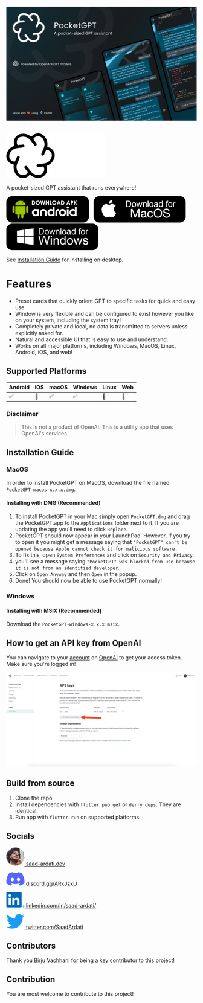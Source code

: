 ![Banner](.github/assets/banner.png)

<br/>
<img alt="Logo" width="128px" src=".github/assets/app_logo_dark.svg#gh-light-mode-only" />
<img alt="Logo" width="128px" src=".github/assets/app_logo_light.svg#gh-dark-mode-only" />
<br/>

A pocket-sized GPT assistant that runs everywhere!

<a href="https://github.com/BirjuVachhani/target_mate/releases/download/0.4.0/TargetMate-android-0.4.0.apk"><img src=".github/assets/android.png" height="70px" /></a>
&nbsp; <a href="https://github.com/BirjuVachhani/target_mate/releases/download/0.4.0/TargetMate-macos-0.4.0.dmg"><img src=".github/assets/macos.png" height="70px" /></a>
&nbsp;
<a href="https://github.com/BirjuVachhani/target_mate/releases/download/0.4.0/TargetMate-windows-0.4.0.msix"><img src=".github/assets/windows.png" height="70px" /></a>

See [Installation Guide](#installation-guide) for installing on desktop.

# Features

- Preset cards that quickly orient GPT to specific tasks for quick and easy use.
- Window is very flexible and can be configured to exist however you like on your system, including the system tray!
- Completely private and local, no data is transmitted to servers unless explicitly asked for.
- Natural and accessible UI that is easy to use and understand.
- Works on all major platforms, including Windows, MacOS, Linux, Android, iOS, and web!

## Supported Platforms

| Android | iOS | macOS | Windows | Linux | Web |
|---------|-----|-------|---------|-------|-----|
| ✅       | 🚧  | ✅     | ✅       | 🚧    | 🚧  |

### Disclaimer

> This is not a product of OpenAI. This is a utility app that uses OpenAI's services.

## Installation Guide

### MacOS

In order to install PocketGPT on MacOS, download the file named `PocketGPT-macos-x.x.x.dmg`.

#### Installing with DMG (Recommended)

1. To install PocketGPT in your Mac simply open `PocketGPT.dmg` and drag the PocketGPT.app to the `Applications` folder
   next to it. If you are updating the app you'll need to click `Replace`.
2. PocketGPT should now appear in your LaunchPad. However, if you try to open it you might get a message saying
   that `"PocketGPT" can't be opened because Apple cannot check it for malicious software.`
3. To fix this, open `System Preferences` and click on `Security and Privacy`.
4. you'll see a message saying `"PocketGPT" was blocked from use because it is not from an identified developer`.
5. Click on `Open Anyway` and then `Open` in the popup.
6. Done! You should now be able to use PocketGPT normally!

### Windows

#### Installing with MSIX (Recommended)

Download the `PocketGPT-windows-x.x.x.msix`.

## How to get an API key from OpenAI

You can navigate to your [account](https://platform.openai.com/account/api-keys) on [OpenAI][openai] to get your access
token. Make sure you're logged in!

![api_key](.github/assets/api_key.png)

## Build from source

1. Clone the repo
2. Install dependencies with `flutter pub get` or `derry deps`. They are identical.
3. Run app with `flutter run` on supported platforms.

## Socials

<a href="https://saad-ardati.dev" ><img alt="Website" width="48px" src=".github/assets/profile.png" />  [saad-ardati.dev](https://saad-ardati.dev) </a>

<a href="https://discord.gg/ARxJzxU" ><img alt="Discord" width="48" src=".github/assets/discord_256x.png" />  [discord.gg/ARxJzxU](https://discord.gg/ARxJzxU) </a>

<a href="https://www.linkedin.com/in/saad-ardati/" ><img alt="LinkedIn" width="48px" src=".github/assets/linked_in_256x.png" /> [linkedin.com/in/saad-ardati/](https://www.linkedin.com/in/saad-ardati/) </a> 

<a href="https://twitter.com/SaadArdati" ><img alt="Twitter" width="48px" src=".github/assets/twitter_256x.png" /> [twitter.com/SaadArdati](https://twitter.com/SaadArdati) </a> 

## Contributors

Thank you [Birju Vachhani](birju.dev) for being a key contributor to this project!

## Contribution

You are most welcome to contribute to this project!

[openai]: https://platform.openai.com/